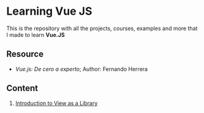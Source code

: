 # Learning Vue JS

This is the repository with all the projects, courses, examples and more that I made to learn **Vue.JS**

## Resource

* *Vue.js: De cero a experto*; Author: Fernando Herrera

## Content

1. [Introduction to View as a Library](./01-intro-vue-library/README.md)
